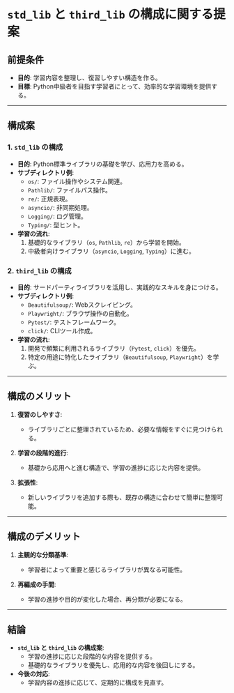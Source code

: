 # `std_lib` と `third_lib` の構成に関する提案

## 前提条件
- **目的**: 学習内容を整理し、復習しやすい構造を作る。
- **目標**: Python中級者を目指す学習者にとって、効率的な学習環境を提供する。

---

## 構成案

### 1. **`std_lib` の構成**
- **目的**: Python標準ライブラリの基礎を学び、応用力を高める。
- **サブディレクトリ例**:
  - `os/`: ファイル操作やシステム関連。
  - `Pathlib/`: ファイルパス操作。
  - `re/`: 正規表現。
  - `asyncio/`: 非同期処理。
  - `Logging/`: ログ管理。
  - `Typing/`: 型ヒント。
- **学習の流れ**:
  1. 基礎的なライブラリ（`os`, `Pathlib`, `re`）から学習を開始。
  2. 中級者向けライブラリ（`asyncio`, `Logging`, `Typing`）に進む。

### 2. **`third_lib` の構成**
- **目的**: サードパーティライブラリを活用し、実践的なスキルを身につける。
- **サブディレクトリ例**:
  - `Beautifulsoup/`: Webスクレイピング。
  - `Playwright/`: ブラウザ操作の自動化。
  - `Pytest/`: テストフレームワーク。
  - `click/`: CLIツール作成。
- **学習の流れ**:
  1. 開発で頻繁に利用されるライブラリ（`Pytest`, `click`）を優先。
  2. 特定の用途に特化したライブラリ（`Beautifulsoup`, `Playwright`）を学ぶ。

---

## 構成のメリット
1. **復習のしやすさ**:
   - ライブラリごとに整理されているため、必要な情報をすぐに見つけられる。

2. **学習の段階的進行**:
   - 基礎から応用へと進む構造で、学習の進捗に応じた内容を提供。

3. **拡張性**:
   - 新しいライブラリを追加する際も、既存の構造に合わせて簡単に整理可能。

---

## 構成のデメリット
1. **主観的な分類基準**:
   - 学習者によって重要と感じるライブラリが異なる可能性。

2. **再編成の手間**:
   - 学習の進捗や目的が変化した場合、再分類が必要になる。

---

## 結論
- **`std_lib` と `third_lib` の構成案**:
  - 学習の進捗に応じた段階的な内容を提供する。
  - 基礎的なライブラリを優先し、応用的な内容を後回しにする。
- **今後の対応**:
  - 学習内容の進捗に応じて、定期的に構成を見直す。
